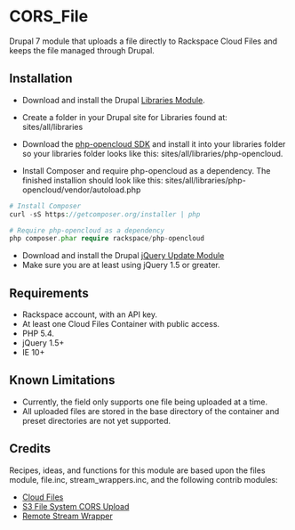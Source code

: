 # CORS_File
Drupal 7 module that uploads a file directly to Rackspace Cloud Files and keeps the file managed through Drupal.

## Installation
* Download and install the Drupal [Libraries Module](https://www.drupal.org/project/libraries).  

* Create a folder in your Drupal site for Libraries found at: sites/all/libraries

* Download the [php-opencloud SDK](http://php-opencloud.com/) and install it into your libraries folder so your libraries folder looks like this: sites/all/libraries/php-opencloud.

* Install Composer and require php-opencloud as a dependency.  The finished installion should look like this: sites/all/libraries/php-opencloud/vendor/autoload.php
```php
# Install Composer
curl -sS https://getcomposer.org/installer | php

# Require php-opencloud as a dependency
php composer.phar require rackspace/php-opencloud
```

*  Download and install the Drupal [jQuery Update Module](https://www.drupal.org/project/jquery_update)
*  Make sure you are at least using jQuery 1.5 or greater.

## Requirements
*  Rackspace account, with an API key.
*  At least one Cloud Files Container with public access.
*  PHP 5.4.
*  jQuery 1.5+
*  IE 10+

## Known Limitations
* Currently, the field only supports one file being uploaded at a time.
* All uploaded files are stored in the base directory of the container and preset directories are not yet supported.

## Credits
Recipes, ideas, and functions for this module are based upon the files module, file.inc, stream_wrappers.inc, and the following contrib modules:
* [Cloud Files](https://www.drupal.org/project/cloud_files)
* [S3 File System CORS Upload](https://www.drupal.org/project/s3fs_cors)
* [Remote Stream Wrapper](https://www.drupal.org/project/remote_stream_wrapper)


